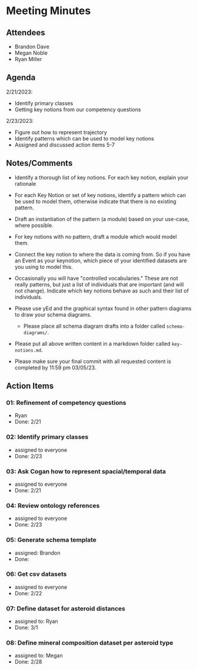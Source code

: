 # Meeting Minutes

##  Attendees
* Brandon Dave
* Megan Noble
* Ryan Miller 

##  Agenda
2/21/2023:
- Identify primary classes
- Getting key notions from our competency questions

2/23/2023:
- Figure out how to represent trajectory
- Identify patterns which can be used to model key notions
- Assigned and discussed action items 5-7

##  Notes/Comments
- Identify a thorough list of key notions. For each key notion, explain your rationale
- For each Key Notion or set of key notions, identify a pattern which can be used to model them, otherwise indicate that there is no existing pattern.
- Draft an instantiation of the pattern (a module) based on your use-case, where possible.
- For key notions with no pattern, draft a module which would model them.
- Connect the key notion to where the data is coming from. So if you have an Event as your keynotion, which piece of your identified datasets are you using to model this.
- Occasionally you will have "controlled vocabularies." These are not really patterns, but just a list of individuals that are important (and will not change). Indicate which key notions behave as such and their list of individuals.

- Please use yEd and the graphical syntax found in other pattern diagrams to draw your schema diagrams.
  - Please place all schema diagram drafts into a folder called `schema-diagrams/`.

- Please put all above written content in a markdown folder called `key-notions.md`.

- Please make sure your final commit with all requested content is completed by 11:59 pm 03/05/23.

##  Action Items
###  01:  Refinement of competency questions
- Ryan
- Done: 2/21

###  02:  Identify primary classes
- assigned to everyone
- Done: 2/23

###  03:  Ask Cogan how to represent spacial/temporal data
- assigned to everyone
- Done: 2/21

###  04:  Review ontology references
- assigned to everyone
- Done: 2/23

###  05:  Generate schema template
- assigned:  Brandon
- Done: 

###  06:  Get csv datasets
- assigned to everyone
- Done: 2/22

###  07:  Define dataset for asteroid distances
- assigned to:  Ryan
- Done: 3/1

###  08:  Define mineral composition dataset per asteroid type
- assigned to:  Megan
- Done: 2/28
